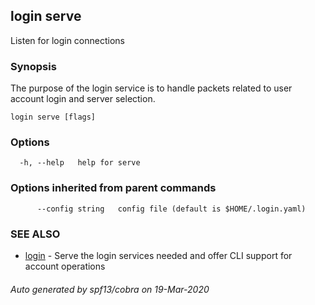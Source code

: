 ## login serve

Listen for login connections

### Synopsis

The purpose of the login service is to handle packets related to user account login and server selection.

```
login serve [flags]
```

### Options

```
  -h, --help   help for serve
```

### Options inherited from parent commands

```
      --config string   config file (default is $HOME/.login.yaml)
```

### SEE ALSO

* [login](login.md)	 - Serve the login services needed and offer CLI support for account operations

###### Auto generated by spf13/cobra on 19-Mar-2020
